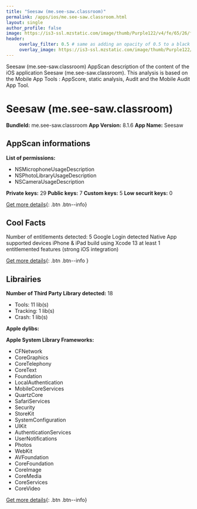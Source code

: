 ```yaml
---
title: "Seesaw (me.see-saw.classroom)"
permalink: /apps/ios/me.see-saw.classroom.html
layout: single
author_profile: false
image: https://is3-ssl.mzstatic.com/image/thumb/Purple122/v4/fe/65/26/fe652681-e7d5-b128-9542-8ca11e02798b/AppIcon-1x_U007emarketing-0-7-0-85-220.png/512x512bb.jpg
header: 
     overlay_filter: 0.5 # same as adding an opacity of 0.5 to a black background
     overlay_image: https://is3-ssl.mzstatic.com/image/thumb/Purple122/v4/fe/65/26/fe652681-e7d5-b128-9542-8ca11e02798b/AppIcon-1x_U007emarketing-0-7-0-85-220.png/512x512bb.jpg
---
```

Seesaw (me.see-saw.classroom) AppScan description of the content of the iOS application Seesaw (me.see-saw.classroom). This analysis is based on the Mobile App Tools : AppScore, static analysis, Audit and the Mobile Audit App Tool.

# Seesaw (me.see-saw.classroom)

**BundleId:** me.see-saw.classroom
**App Version:** 8.1.6
**App Name:** Seesaw


## AppScan informations 

**List of permissions:** 
- NSMicrophoneUsageDescription
- NSPhotoLibraryUsageDescription
- NSCameraUsageDescription
  
  
**Private keys:** 29
**Public keys:** 7
**Custom keys:** 5
**Low securit keys:** 0
  
[Get more details](/pricing.html){: .btn .btn--info}

## Cool Facts

Number of entitlements detected: 5
Google Login detected
Native App
supported devices iPhone & iPad
build using Xcode 13
at least 1 entitlemented features (strong iOS integration)
  
[Get more details](/pricing.html){: .btn .btn--info }

## Librairies 
**Number of Third Party Library detected:** 18
- Tools: 11 lib(s)
- Tracking: 1 lib(s)
- Crash: 1 lib(s)


**Apple dylibs:**


**Apple System Library Frameworks:**
- CFNetwork
- CoreGraphics
- CoreTelephony
- CoreText
- Foundation
- LocalAuthentication
- MobileCoreServices
- QuartzCore
- SafariServices
- Security
- StoreKit
- SystemConfiguration
- UIKit
- AuthenticationServices
- UserNotifications
- Photos
- WebKit
- AVFoundation
- CoreFoundation
- CoreImage
- CoreMedia
- CoreServices
- CoreVideo


  
[Get more details](/pricing.html){: .btn .btn--info}

